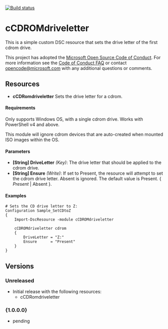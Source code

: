 [![Build status](https://ci.appveyor.com/api/projects/status/7mccrx1uwn4gnuhp/branch/master?svg=true)](https://ci.appveyor.com/project/kewalaka/ccdromdriveletter)

# cCDROMdriveletter

This is a simple custom DSC resource that sets the drive letter of the first cdrom drive.

This project has adopted the [Microsoft Open Source Code of Conduct](https://opensource.microsoft.com/codeofconduct/).
For more information see the [Code of Conduct FAQ](https://opensource.microsoft.com/codeofconduct/faq/) or contact [opencode@microsoft.com](mailto:opencode@microsoft.com) with any additional questions or comments.

## Resources

* **cCDRomdriveletter** Sets the drive letter for a cdrom.

#### Requirements

Only supports Windows OS, with a single cdrom drive.  Works with PowerShell v4 and above.

This module will ignore cdrom devices that are auto-created when mounted ISO images within the OS.

#### Parameters

* **[String] DriveLetter** _(Key)_: The drive letter that should be applied to the cdrom drive.
* **[String] Ensure** _(Write)_: If set to Present, the resource will attempt to set the cdrom drive letter.  Absent is ignored.  The default value is Present. { *Present* | Absent }.

#### Examples

```
# Sets the CD drive letter to Z:
Configuration Sample_SetCDtoZ
{   
    Import-DscResource -module cCDROMdriveletter
    
    cCDROMdriveletter cdrom
    {
        DriveLetter = "Z:"
        Ensure      = "Present"
    }
}
```

## Versions

### Unreleased

* Initial release with the following resources:
  * cCDRomdriveletter

### {1.0.0.0}

* pending